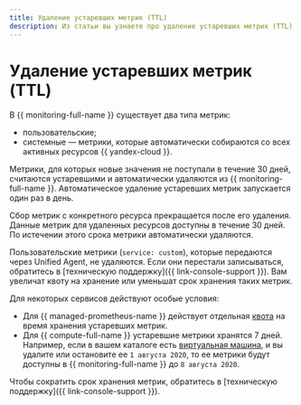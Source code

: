 ```yaml
---
title: Удаление устаревших метрик (TTL)
description: Из статьи вы узнаете про удаление устаревших метрик (TTL).
---
```


# Удаление устаревших метрик (TTL)

В {{ monitoring-full-name }} существует два типа метрик:

* пользовательские;
* системные — метрики, которые автоматически собираются со всех активных ресурсов {{ yandex-cloud }}.

Метрики, для которых новые значения не поступали в течение 30 дней, считаются устаревшими и автоматически удаляются из {{ monitoring-full-name }}. Автоматическое удаление устаревших метрик запускается один раз в день.

Сбор метрик с конкретного ресурса прекращается после его удаления. Данные метрик для удаленных ресурсов доступны в течение 30 дней. По истечении этого срока метрики автоматически удаляются.

Пользовательские метрики (`service: custom`), которые передаются через Unified Agent, не удаляются. Если они перестали записываться, обратитесь в [техническую поддержку]({{ link-console-support }}). Вам увеличат квоту на хранение или уменьшат срок хранения таких метрик.

Для некоторых сервисов действуют особые условия:

* Для {{ managed-prometheus-name }} действует отдельная [квота](../operations/prometheus/index.md#quotas-per-endpoint) на время хранения устаревших метрик.
* Для {{ compute-full-name }} устаревшие метрики хранятся 7 дней. Например, если в вашем каталоге есть [виртуальная машина](../../glossary/vm.md), и вы удалите или остановите ее `1 августа 2020`, то ее метрики будут доступны в {{ monitoring-full-name }} до `8 августа 2020`.

Чтобы сократить срок хранения метрик, обратитесь в [техническую поддержку]({{ link-console-support }}).
